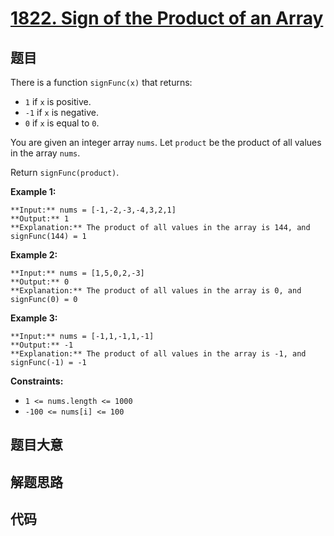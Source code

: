 # [1822. Sign of the Product of an Array](https://leetcode.com/problems/sign-of-the-product-of-an-array)

## 题目

There is a function `signFunc(x)` that returns:

  * `1` if `x` is positive.
  * `-1` if `x` is negative.
  * `0` if `x` is equal to `0`.

You are given an integer array `nums`. Let `product` be the product of all
values in the array `nums`.

Return `signFunc(product)`.



**Example 1:**

    
    
    **Input:** nums = [-1,-2,-3,-4,3,2,1]
    **Output:** 1
    **Explanation:** The product of all values in the array is 144, and signFunc(144) = 1
    

**Example 2:**

    
    
    **Input:** nums = [1,5,0,2,-3]
    **Output:** 0
    **Explanation:** The product of all values in the array is 0, and signFunc(0) = 0
    

**Example 3:**

    
    
    **Input:** nums = [-1,1,-1,1,-1]
    **Output:** -1
    **Explanation:** The product of all values in the array is -1, and signFunc(-1) = -1
    



**Constraints:**

  * `1 <= nums.length <= 1000`
  * `-100 <= nums[i] <= 100`


## 题目大意

## 解题思路

## 代码

```javascript

```
